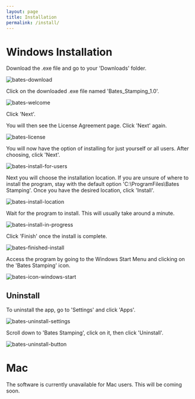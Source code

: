 ```yaml
---
layout: page
title: Installation
permalink: /install/
---
```


# Windows Installation
Download the .exe file and go to your 'Downloads' folder.

![bates-download](/assets/images/install-pics/bates-download.png)

Click on the downloaded .exe file named 'Bates_Stamping_1.0'.

![bates-welcome](/assets/images/install-pics/bates-welcome.png)

Click 'Next'. 

You will then see the License Agreement page. Click 'Next' again.

![bates-license](/assets/images/install-pics/bates-license-agreement.png)

You will now have the option of installing for just yourself or all users. After choosing, click 'Next'. 

![bates-install-for-users](/assets/images/install-pics/bates-install-for-users.png)


Next you will choose the installation location. If you are unsure of where to install the program, stay with the default option 'C:\ProgramFiles\Bates Stamping'. Once you have the desired location, click 'Install'.

![bates-install-location](/assets/images/install-pics/bates-install-location.png)

Wait for the program to install. This will usually take around a minute.

![bates-install-in-progress](/assets/images/install-pics/bates-install-in-progress.png)

Click 'Finish' once the install is complete.

![bates-finished-install](/assets/images/install-pics/bates-finished-install.png)

Access the program by going to the Windows Start Menu and clicking on the 'Bates Stamping' icon.

![bates-icon-windows-start](/assets/images/install-pics/bates-icon-windows-start.png)

## Uninstall
To uninstall the app, go to 'Settings' and click 'Apps'.

![bates-uninstall-settings](/assets/images/install-pics/bates-uninstall-settings.png)

Scroll down to 'Bates Stamping', click on it, then click 'Uninstall'.

![bates-uninstall-button](/assets/images/install-pics/bates-uninstall-button.png)

# Mac
The software is currently unavailable for Mac users. This will be coming soon.
